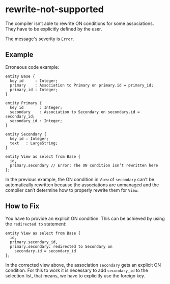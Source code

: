 # rewrite-not-supported

The compiler isn’t able to rewrite ON conditions for some associations.
They have to be explicitly defined by the user.

The message's severity is `Error`.

## Example

Erroneous code example:

```cds
entity Base {
  key id     : Integer;
  primary    : Association to Primary on primary.id = primary_id;
  primary_id : Integer;
}

entity Primary {
  key id       : Integer;
  secondary    : Association to Secondary on secondary.id = secondary_id;
  secondary_id : Integer;
}

entity Secondary {
  key id : Integer;
  text   : LargeString;
}

entity View as select from Base {
  id,
  primary.secondary // Error: The ON condition isn’t rewritten here
};
```

In the previous example, the ON condition in `View` of `secondary` can’t be
automatically rewritten because the associations are unmanaged and the
compiler can’t determine how to properly rewrite them for `View`.

## How to Fix

You have to provide an explicit ON condition.  This can be achieved by using
the `redirected to` statement:

```cds
entity View as select from Base {
  id,
  primary.secondary_id,
  primary.secondary: redirected to Secondary on
    secondary.id = secondary_id
};
```

In the corrected view above, the association `secondary` gets an explicit ON
condition.  For this to work it is necessary to add `secondary_id` to the
selection list, that means, we have to explicitly use the foreign key.

